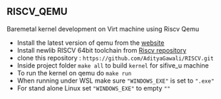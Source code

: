 ## RISCV_QEMU

Baremetal kernel development on Virt machine using Riscv Qemu 
 
* Install the latest version of qemu from the [website](https://www.qemu.org/download/#source)
* Install newlib RISCV 64bit toolchain from [Riscv repository](https://github.com/riscv/riscv-gnu-toolchain)
* clone this repository : `https://github.com/AdityaGawali/RISCV.git`
* Inside project folder `make all` to build `kernel` for sifive_u machine
* To run the kernel on qemu  do `make run` 
* When running under WSL make sure `"WINDOWS_EXE"` is set to `".exe"`
* For stand alone Linux set `"WINDOWS_EXE"` to empty `""` 
